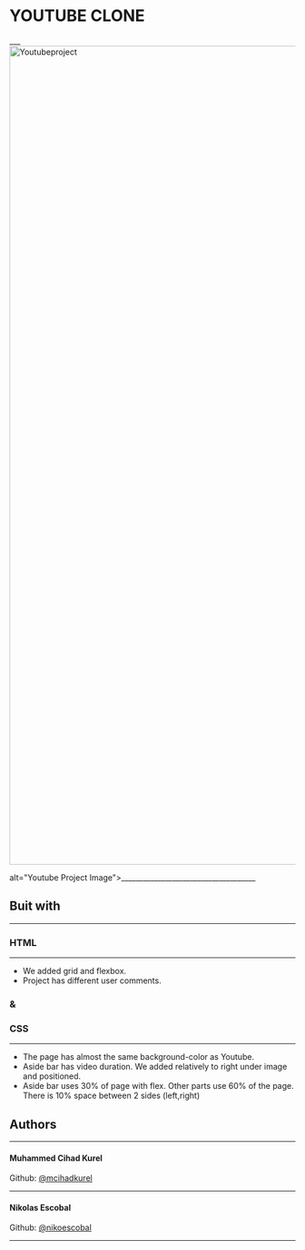 # YOUTUBE CLONE
___<img width="1439" alt="Youtubeproject" src="https://user-images.githubusercontent.com/62937819/84308799-bb58fb80-ab91-11ea-98e2-88c28691ea5d.png">

 alt="Youtube Project Image">_____________________________________
## Buit with
____________________________________________________
### HTML
____________________________________________________

<ul>
<li>We added grid and flexbox.</li>
<li>Project has different user comments.</li>
</ul>

### &
### CSS
____________________________________________________
 <ul>
 <li>The page has almost the same background-color as Youtube.</li>
 <li>Aside bar has video duration. We added relatively to right under image and positioned.</li>
 <li>Aside bar uses 30% of page with flex. Other parts use 60% of the page. There is 10% space between 2 sides (left,right)</li>
 </ul>
 
 

## Authors 
____________________________________________________
#### Muhammed Cihad Kurel
Github: [@mcihadkurel](https://github.com/mcihadkurel)
____________________________________________________
#### Nikolas Escobal
Github: [@nikoescobal](https://github.com/nikoescobal/Youtubeclone-muhammed-niko/commits?author=nikoescobal)
____________________________________________________

